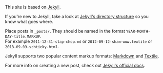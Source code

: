 This site is based on [Jekyll](http://jekyllrb.com/).

If you're new to Jekyll, take a look at [Jekyll's directory structure](http://jekyllrb.com/docs/structure/)
so you know what goes where.

Place posts in `_posts/`. They should be named in the format `YEAR-MONTH-DAY-title.MARKUP`.  
For example `2011-12-31-slap-chop.md` or `2012-09-12-sham-wow.textile` or `2013-09-09-schticky.html`.

Jekyll supports two popular content markup formats: [Markdown](http://daringfireball.net/projects/markdown/)
and [Textile](http://hobix.github.io/hobix/textile/).

For more info on creating a new post, check out [Jekyll's official docs](http://jekyllrb.com/docs/posts/).
